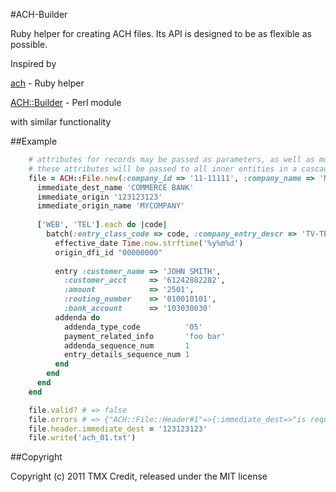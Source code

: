 #ACH-Builder

Ruby helper for creating ACH files. Its API is designed to be as flexible as possible.

Inspired by

[ach](http://github.com/jm81/ach) - Ruby helper

[ACH::Builder](http://github.com/camerb/ACH-Builder) - Perl module

with similar functionality

##Example

```ruby
    # attributes for records may be passed as parameters, as well as modified in block
    # these attributes will be passed to all inner entities in a cascade way, if required
    file = ACH::File.new(:company_id => '11-11111', :company_name => 'MY COMPANY') do
      immediate_dest_name 'COMMERCE BANK'
      immediate_origin '123123123'
      immediate_origin_name 'MYCOMPANY'
    
      ['WEB', 'TEL'].each do |code|
        batch(:entry_class_code => code, :company_entry_descr => 'TV-TELCOM') do
          effective_date Time.now.strftime('%y%m%d')
          origin_dfi_id "00000000"
          
          entry :customer_name => 'JOHN SMITH',
            :customer_acct     => '61242882282',
            :amount            => '2501',
            :routing_number    => '010010101',
            :bank_account      => '103030030'
          addenda do
            addenda_type_code          '05'
            payment_related_info       'foo bar'
            addenda_sequence_num       1
            entry_details_sequence_num 1
          end
        end
      end
    end

    file.valid? # => false
    file.errors # => {"ACH::File::Header#1"=>{:immediate_dest=>"is required"}}
    file.header.immediate_dest = '123123123'
    file.write('ach_01.txt')
```

##Copyright

Copyright (c) 2011 TMX Credit, released under the MIT license
